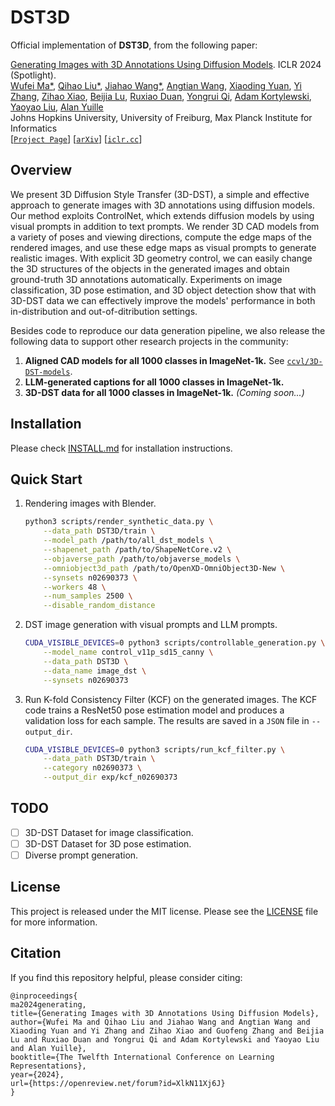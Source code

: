 # DST3D

Official implementation of **DST3D**, from the following paper:

[Generating Images with 3D Annotations Using Diffusion Models](https://arxiv.org/abs/2306.08103). ICLR 2024 (Spotlight).\
[Wufei Ma\*](https://wufeim.github.io), [Qihao Liu\*](https://qihao067.github.io), [Jiahao Wang\*](https://jiahaoplus.github.io/), [Angtian Wang](https://github.com/Angtian), [Xiaoding Yuan](https://www.xiaodingyuan.com), [Yi Zhang](https://edz-o.github.io/), [Zihao Xiao](https://scholar.google.com/citations?user=ucb6UssAAAAJ&hl), [Beijia Lu](https://github.com/Beijia11), [Ruxiao Duan](https://scholar.google.com/citations?user=aG-fi1cAAAAJ&hl=en), [Yongrui Qi](https://github.com/Auroraaa-Qi), [Adam Kortylewski](https://gvrl.mpi-inf.mpg.de/), [Yaoyao Liu](https://www.cs.jhu.edu/~yyliu/), [Alan Yuille](https://www.cs.jhu.edu/~ayuille/)\
Johns Hopkins University, University of Freiburg, Max Planck Institute for Informatics\
[[`Project Page`](https://ccvl.jhu.edu/3D-DST/)\] [[`arXiv`](https://arxiv.org/abs/2306.08103)] [[`iclr.cc`](https://iclr.cc/virtual/2024/poster/18443)]

## Overview

We present 3D Diffusion Style Transfer (3D-DST), a simple and effective approach to generate images with 3D annotations using diffusion models. Our method exploits ControlNet, which extends diffusion models by using visual prompts in addition to text prompts. We render 3D CAD models from a variety of poses and viewing directions, compute the edge maps of the rendered images, and use these edge maps as visual prompts to generate realistic images. With explicit 3D geometry control, we can easily change the 3D structures of the objects in the generated images and obtain ground-truth 3D annotations automatically. Experiments on image classification, 3D pose estimation, and 3D object detection show that with 3D-DST data we can effectively improve the models' performance in both in-distribution and out-of-ditribution settings.

Besides code to reproduce our data generation pipeline, we also release the following data to support other research projects in the community:

1. **Aligned CAD models for all 1000 classes in ImageNet-1k.** See [`ccvl/3D-DST-models`](https://huggingface.co/datasets/ccvl/3D-DST-models).
2. **LLM-generated captions for all 1000 classes in ImageNet-1k.**
3. **3D-DST data for all 1000 classes in ImageNet-1k.** *(Coming soon...)*

## Installation

Please check [INSTALL.md](INSTALL.md) for installation instructions.

## Quick Start

1. Rendering images with Blender.

    ```sh
    python3 scripts/render_synthetic_data.py \
        --data_path DST3D/train \
        --model_path /path/to/all_dst_models \
        --shapenet_path /path/to/ShapeNetCore.v2 \
        --objaverse_path /path/to/objaverse_models \
        --omniobject3d_path /path/to/OpenXD-OmniObject3D-New \
        --synsets n02690373 \
        --workers 48 \
        --num_samples 2500 \
        --disable_random_distance
    ```

2. DST image generation with visual prompts and LLM prompts.

    ```sh
    CUDA_VISIBLE_DEVICES=0 python3 scripts/controllable_generation.py \
        --model_name control_v11p_sd15_canny \
        --data_path DST3D \
        --data_name image_dst \
        --synsets n02690373
    ```

3. Run K-fold Consistency Filter (KCF) on the generated images. The KCF code trains a ResNet50 pose estimation model and produces a validation loss for each sample. The results are saved in a `JSON` file in `--output_dir`.

    ```sh
    CUDA_VISIBLE_DEVICES=0 python3 scripts/run_kcf_filter.py \
        --data_path DST3D/train \
        --category n02690373 \
        --output_dir exp/kcf_n02690373
    ```

## TODO

- [ ] 3D-DST Dataset for image classification.
- [ ] 3D-DST Dataset for 3D pose estimation.
- [ ] Diverse prompt generation.

## License

This project is released under the MIT license. Please see the [LICENSE](LICENSE) file for more information.

## Citation

If you find this repository helpful, please consider citing:

```
@inproceedings{
ma2024generating,
title={Generating Images with 3D Annotations Using Diffusion Models},
author={Wufei Ma and Qihao Liu and Jiahao Wang and Angtian Wang and Xiaoding Yuan and Yi Zhang and Zihao Xiao and Guofeng Zhang and Beijia Lu and Ruxiao Duan and Yongrui Qi and Adam Kortylewski and Yaoyao Liu and Alan Yuille},
booktitle={The Twelfth International Conference on Learning Representations},
year={2024},
url={https://openreview.net/forum?id=XlkN11Xj6J}
}
```

